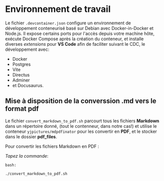# Environnement de travail

Le fichier `.devcontainer.json` configure un environnement de développement conteneurisé basé sur Debian avec Docker-in-Docker et Node.js. 
Il expose certains ports pour l'accès depuis votre machine hôte, exécute Docker Compose après la création du conteneur, 
et installe diverses *extensions* pour **VS Code** afin de faciliter suivant le CDC, le développement avec: 
* Docker 
* Postgres 
* Vite 
* Directus
* Adminer
* et Docusaurus.

## Mise à disposition de la converssion .md vers le format pdf

Le fichier `convert_markdown_to_pdf.sh` parcourt tous les fichiers **Markdown** dans un répertoire donné,
(tout le contenneur, dans notre cas!) et utilise le conteneur `yjpictures/mdpdfinator` pour les convertir en **PDF**, 
et le stocker dans le dossier **pdf_files**.

Pour convertir les fichiers Markdown en PDF :

*Tapez la commande*: 

    bash:

    ./convert_markdown_to_pdf.sh
